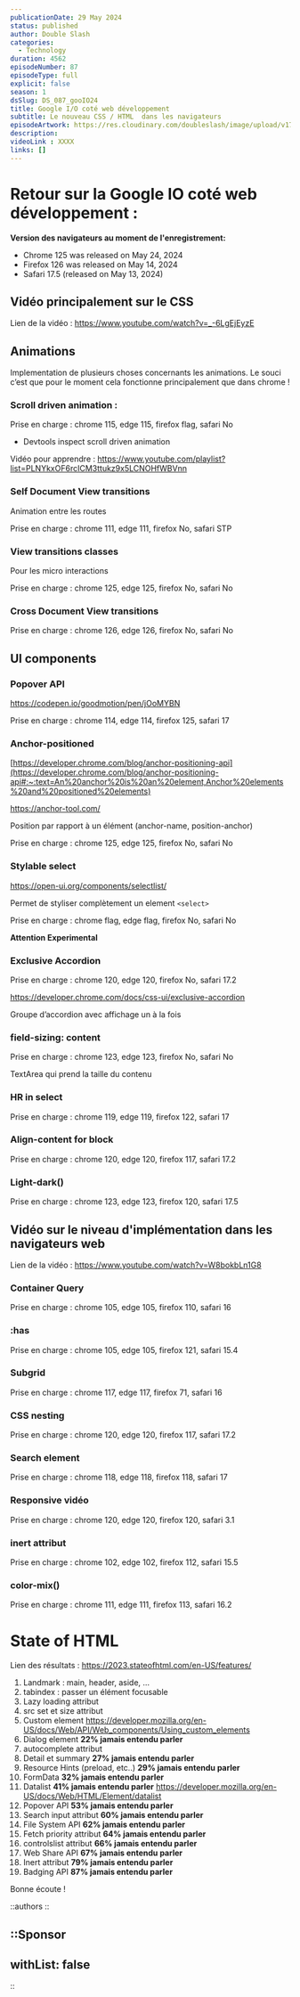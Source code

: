 ```yaml
---
publicationDate: 29 May 2024
status: published
author: Double Slash
categories:
  - Technology
duration: 4562
episodeNumber: 87
episodeType: full
explicit: false
season: 1
dsSlug: DS_087_gooIO24
title: Google I/O coté web développement
subtitle: Le nouveau CSS / HTML  dans les navigateurs
episodeArtwork: https://res.cloudinary.com/doubleslash/image/upload/v1716974875/episode/ART_87_emwadf.png
description: 
videoLink : XXXX
links: []
---
```

# Retour sur la Google IO coté web développement :

**Version des navigateurs au moment de l'enregistrement:**

- Chrome 125 was released on May 24, 2024
- Firefox 126 was released on May 14, 2024
- Safari 17.5 (released on May 13, 2024)


## Vidéo principalement sur le CSS

Lien de la vidéo : https://www.youtube.com/watch?v=_-6LgEjEyzE

## Animations

Implementation de plusieurs choses concernants les animations. Le souci c’est que pour le moment cela fonctionne principalement que dans chrome !

### Scroll driven animation :

Prise en charge : chrome 115, edge 115, firefox flag, safari No

- Devtools inspect scroll driven animation

Vidéo pour apprendre : https://www.youtube.com/playlist?list=PLNYkxOF6rcICM3ttukz9x5LCNOHfWBVnn

### Self Document View transitions

Animation entre les routes

Prise en charge : chrome 111, edge 111, firefox No, safari STP

### View transitions classes 

Pour les micro interactions

Prise en charge :  chrome 125, edge 125, firefox No, safari No


### Cross Document View transitions

Prise en charge : chrome 126, edge 126, firefox No, safari No

## UI components

### Popover API

https://codepen.io/goodmotion/pen/jOoMYBN 

Prise en charge : chrome 114, edge 114, firefox 125, safari 17

### Anchor-positioned

[https://developer.chrome.com/blog/anchor-positioning-api](https://developer.chrome.com/blog/anchor-positioning-api#:~:text=An%20anchor%20is%20an%20element,Anchor%20elements%20and%20positioned%20elements)

https://anchor-tool.com/

Position par rapport à un élément (anchor-name, position-anchor)

Prise en charge :  chrome 125, edge 125, firefox No, safari No

### Stylable select

https://open-ui.org/components/selectlist/

Permet de styliser complètement un element ```<select>```

Prise en charge :  chrome flag, edge flag, firefox No, safari No

**Attention Experimental**

### Exclusive Accordion

Prise en charge :  chrome 120, edge 120, firefox No, safari 17.2

https://developer.chrome.com/docs/css-ui/exclusive-accordion

Groupe d’accordion avec affichage un à la fois

### field-sizing: content

Prise en charge :  chrome 123, edge 123, firefox No, safari No

TextArea qui prend la taille du contenu

### HR in select

Prise en charge :  chrome 119, edge 119, firefox 122, safari 17

### Align-content for block

Prise en charge :  chrome 120, edge 120, firefox 117, safari 17.2

### Light-dark()

Prise en charge :  chrome 123, edge 123, firefox 120, safari 17.5

## Vidéo sur le niveau d'implémentation dans les navigateurs web

Lien de la vidéo : https://www.youtube.com/watch?v=W8bokbLn1G8

### Container Query

Prise en charge :  chrome 105, edge 105, firefox 110, safari 16

### :has

Prise en charge :  chrome 105, edge 105, firefox 121, safari 15.4

### Subgrid

Prise en charge : chrome 117, edge 117, firefox 71, safari 16

### CSS nesting

Prise en charge : chrome 120, edge 120, firefox 117, safari 17.2

### Search element

Prise en charge : chrome 118, edge 118, firefox 118, safari 17

### Responsive vidéo

Prise en charge : chrome 120, edge 120, firefox 120, safari 3.1

### inert attribut

Prise en charge : chrome 102, edge 102, firefox 112, safari 15.5

### color-mix()

Prise en charge : chrome 111, edge 111, firefox 113, safari 16.2

# State of HTML

Lien des résultats : https://2023.stateofhtml.com/en-US/features/

1. Landmark : main, header, aside, …
2. tabindex : passer un élément focusable
3. Lazy loading attribut
4. src set et size attribut
5. Custom element https://developer.mozilla.org/en-US/docs/Web/API/Web_components/Using_custom_elements
6. Dialog element **22% jamais entendu parler**
7. autocomplete attribut
8. Detail et summary **27% jamais entendu parler**
9. Resource Hints (preload, etc..) **29% jamais entendu parler**
10. FormData **32% jamais entendu parler**
11. Datalist **41% jamais entendu parler** https://developer.mozilla.org/en-US/docs/Web/HTML/Element/datalist
12. Popover API **53% jamais entendu parler** 
13. Search input attribut **60% jamais entendu parler**
14. File System API **62% jamais entendu parler**
15. Fetch priority attribut **64% jamais entendu parler**
16. controlslist attribut **66% jamais entendu parler**
17. Web Share API **67% jamais entendu parler**
18. Inert attribut **79% jamais entendu parler**
19. Badging API **87% jamais entendu parler**




Bonne écoute !

::authors
::

::Sponsor
---
withList: false
---
::
